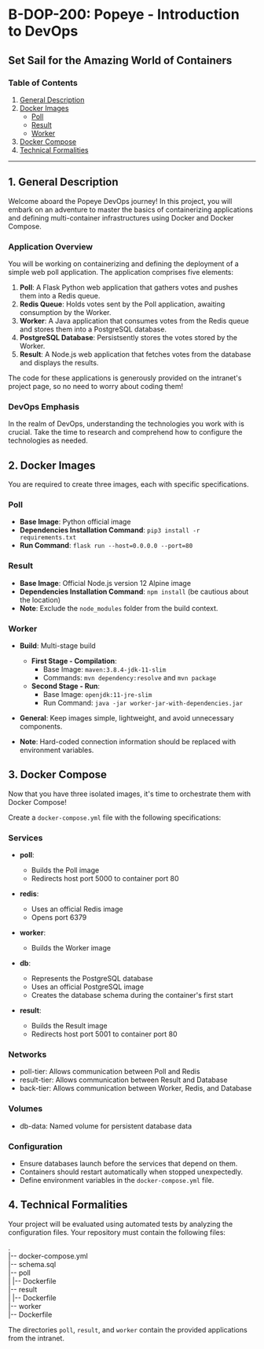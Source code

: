 # B-DOP-200: Popeye - Introduction to DevOps

## Set Sail for the Amazing World of Containers

### Table of Contents
1. [General Description](#general-description)
2. [Docker Images](#docker-images)
   - [Poll](#poll)
   - [Result](#result)
   - [Worker](#worker)
3. [Docker Compose](#docker-compose)
4. [Technical Formalities](#technical-formalities)

---

## 1. General Description

Welcome aboard the Popeye DevOps journey! In this project, you will embark on an adventure to master the basics of containerizing applications and defining multi-container infrastructures using Docker and Docker Compose.

### Application Overview

You will be working on containerizing and defining the deployment of a simple web poll application. The application comprises five elements:

1. **Poll**: A Flask Python web application that gathers votes and pushes them into a Redis queue.
2. **Redis Queue**: Holds votes sent by the Poll application, awaiting consumption by the Worker.
3. **Worker**: A Java application that consumes votes from the Redis queue and stores them into a PostgreSQL database.
4. **PostgreSQL Database**: Persistsently stores the votes stored by the Worker.
5. **Result**: A Node.js web application that fetches votes from the database and displays the results.

The code for these applications is generously provided on the intranet's project page, so no need to worry about coding them!

### DevOps Emphasis

In the realm of DevOps, understanding the technologies you work with is crucial. Take the time to research and comprehend how to configure the technologies as needed.

## 2. Docker Images

You are required to create three images, each with specific specifications.

### Poll

- **Base Image**: Python official image
- **Dependencies Installation Command**: `pip3 install -r requirements.txt`
- **Run Command**: `flask run --host=0.0.0.0 --port=80`

### Result

- **Base Image**: Official Node.js version 12 Alpine image
- **Dependencies Installation Command**: `npm install` (be cautious about the location)
- **Note**: Exclude the `node_modules` folder from the build context.

### Worker

- **Build**: Multi-stage build
  - **First Stage - Compilation**:
    - Base Image: `maven:3.8.4-jdk-11-slim`
    - Commands: `mvn dependency:resolve` and `mvn package`
  - **Second Stage - Run**:
    - Base Image: `openjdk:11-jre-slim`
    - Run Command: `java -jar worker-jar-with-dependencies.jar`

- **General**: Keep images simple, lightweight, and avoid unnecessary components.
- **Note**: Hard-coded connection information should be replaced with environment variables.

## 3. Docker Compose

Now that you have three isolated images, it's time to orchestrate them with Docker Compose!

Create a `docker-compose.yml` file with the following specifications:

### Services

- **poll**:
  - Builds the Poll image
  - Redirects host port 5000 to container port 80

- **redis**:
  - Uses an official Redis image
  - Opens port 6379

- **worker**:
  - Builds the Worker image

- **db**:
  - Represents the PostgreSQL database
  - Uses an official PostgreSQL image
  - Creates the database schema during the container's first start

- **result**:
  - Builds the Result image
  - Redirects host port 5001 to container port 80

### Networks

- poll-tier: Allows communication between Poll and Redis
- result-tier: Allows communication between Result and Database
- back-tier: Allows communication between Worker, Redis, and Database

### Volumes

- db-data: Named volume for persistent database data

### Configuration

- Ensure databases launch before the services that depend on them.
- Containers should restart automatically when stopped unexpectedly.
- Define environment variables in the `docker-compose.yml` file.

## 4. Technical Formalities

Your project will be evaluated using automated tests by analyzing the configuration files. Your repository must contain the following files:

.<br/>
|-- docker-compose.yml<br/>
|-- schema.sql<br/>
|-- poll<br/>
|   |-- Dockerfile<br/>
|-- result<br/>
|   |-- Dockerfile<br/>
|-- worker<br/>
    |-- Dockerfile<br/>

The directories `poll`, `result`, and `worker` contain the provided applications from the intranet.